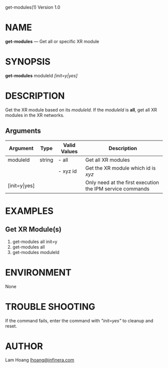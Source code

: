 get-modules(1) Version 1.0 

NAME
====

**get-modules** — Get all or specific XR module

SYNOPSIS
========

**get-modules** moduleId *[init=y|yes]*


DESCRIPTION
===========

Get the XR module based on its *moduleId*. If the *moduleId* is **all**, get all XR modules in the XR networks.


Arguments
-------

| Argument         |  Type     | Valid Values      | Description                   |
|------------------|-----------|-------------------|-------------------------------|
| moduleId         |  string   | - all             | Get all XR modules               |
|                  |           | - xyz id          | Get the XR module which id is *xyz*               |
| [init=y\|yes]    |           |                   | Only need at the first execution the IPM service commands      |

EXAMPLES
===========

Get XR Module(s)
------

1. get-modules all init=y
2. get-modules all 
3. get-modules moduleId

ENVIRONMENT
===========

None

TROUBLE SHOOTING
====

If the command fails, enter the command with *"init=yes"* to cleanup and reset.

AUTHOR
======

Lam Hoang <lhoang@infinera.com>